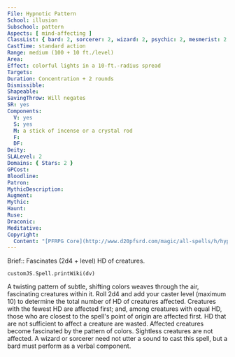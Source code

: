 ```yaml
---
File: Hypnotic Pattern
School: illusion
Subschool: pattern
Aspects: [ mind-affecting ]
ClassList: { bard: 2, sorcerer: 2, wizard: 2, psychic: 2, mesmerist: 2 }
CastTime: standard action
Range: medium (100 + 10 ft./level)
Area: 
Effect: colorful lights in a 10-ft.-radius spread
Targets: 
Duration: Concentration + 2 rounds
Dismissible: 
Shapeable: 
SavingThrow: Will negates
SR: yes
Components:
  V: yes
  S: yes
  M: a stick of incense or a crystal rod
  F: 
  DF: 
Deity: 
SLALevel: 2
Domains: { Stars: 2 }
GPCost: 
Bloodline: 
Patron: 
MythicDescription: 
Augment: 
Mythic: 
Haunt: 
Ruse: 
Draconic: 
Meditative: 
Copyright:
  Content: "[PFRPG Core](http://www.d20pfsrd.com/magic/all-spells/h/hypnotic-pattern)"
---
```

Brief:: Fascinates (2d4 + level) HD of creatures.

```dataviewjs
customJS.Spell.printWiki(dv)
```

A twisting pattern of subtle, shifting colors weaves through the air, fascinating creatures within it. Roll 2d4 and add your caster level (maximum 10) to determine the total number of HD of creatures affected. Creatures with the fewest HD are affected first; and, among creatures with equal HD, those who are closest to the spell's point of origin are affected first. HD that are not sufficient to affect a creature are wasted. Affected creatures become fascinated by the pattern of colors. Sightless creatures are not affected.  A wizard or sorcerer need not utter a sound to cast this spell, but a bard must perform as a verbal component.
